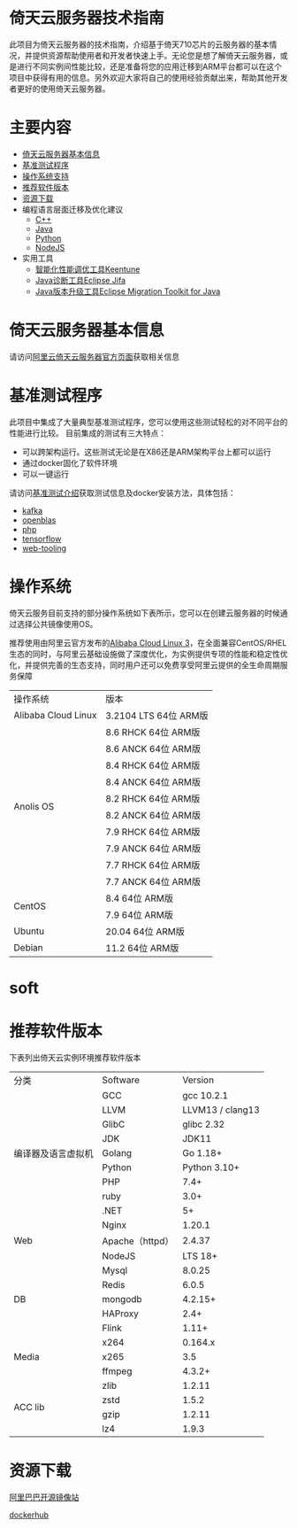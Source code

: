# 倚天云服务器技术指南

此项目为倚天云服务器的技术指南，介绍基于倚天710芯片的云服务器的基本情况，并提供资源帮助使用者和开发者快速上手。无论您是想了解倚天云服务器，或是进行不同实例间性能比较，还是准备将您的应用迁移到ARM平台都可以在这个项目中获得有用的信息。另外欢迎大家将自己的使用经验贡献出来，帮助其他开发者更好的使用倚天云服务器。

# 主要内容
* [倚天云服务器基本信息](#倚天云服务器基本信息)
* [基准测试程序](#基准测试程序)
* [操作系统支持](#操作系统)
* [推荐软件版本](README.md#推荐软件版本)
* [资源下载](#资源下载)
* 编程语言层面迁移及优化建议
   - [C++](C++.md)
   - [Java](Java.md)
   - [Python](Python.md)
   - [NodeJS](NodeJS.md)
* 实用工具
   - [智能化性能调优工具Keentune](Keentune.md)
   - [Java诊断工具Eclipse Jifa](Jifa.md)
   - [Java版本升级工具Eclipse Migration Toolkit for Java](EMT4J.md)

# 倚天云服务器基本信息
请访问[阿里云倚天云服务器官方页面](https://www.aliyun.com/product/ecs/yitian)获取相关信息

# 基准测试程序
此项目中集成了大量典型基准测试程序，您可以使用这些测试轻松的对不同平台的性能进行比较。 目前集成的测试有三大特点：

   - 可以跨架构运行。这些测试无论是在X86还是ARM架构平台上都可以运行
   - 通过docker固化了软件环境
   - 可以一键运行

请访问[基准测试介绍](benchmarks/benchmarks.md)获取测试信息及docker安装方法，具体包括：

   - [kafka](benchmarks/kafka/kafka.md)
   - [openblas](benchmarks/openblas/openblas.md)
   - [php](benchmarks/php/php.md)
   - [tensorflow](benchmarks/tensorflow/tensorflow.md)
   - [web-tooling](benchmarks/web-tooling-benchmark/web-tooling.md)

# 操作系统
倚天云服务目前支持的部分操作系统如下表所示，您可以在创建云服务器的时候通过选择公共镜像使用OS。

推荐使用由阿里云官方发布的[Alibaba Cloud Linux 3](os.md)，在全面兼容CentOS/RHEL生态的同时，与阿里云基础设施做了深度优化，为实例提供专项的性能和稳定性优化，并提供完善的生态支持，同时用户还可以免费享受阿里云提供的全生命周期服务保障

<table>
   <tr>
      <td>操作系统</td>
      <td>版本</td>
   </tr>
   <tr>
      <td>Alibaba Cloud Linux</td>
      <td>3.2104 LTS 64位 ARM版</td>
   </tr>
   <tr>
      <td rowspan="10">Anolis OS</td>
      <td>8.6 RHCK 64位 ARM版</td>
   </tr>
   <tr>
      <td>8.6 ANCK 64位 ARM版</td>
   </tr>
   <tr>
      <td>8.4 RHCK 64位 ARM版</td>
   </tr>
   <tr>
      <td>8.4 ANCK 64位 ARM版</td>
   </tr>
   <tr>
      <td>8.2 RHCK 64位 ARM版</td>
   </tr>
   <tr>
      <td>8.2 ANCK 64位 ARM版</td>
   </tr>
   <tr>
      <td>7.9 RHCK 64位 ARM版</td>
   </tr>
   <tr>
      <td>7.9 ANCK 64位 ARM版</td>
   </tr>
   <tr>
      <td>7.7 RHCK 64位 ARM版</td>
   </tr>
   <tr>
      <td>7.7 ANCK 64位 ARM版</td>
   </tr>
   <tr>
      <td rowspan="2">CentOS</td>
      <td>8.4 64位 ARM版</td>
   </tr>
   <tr>
      <td>7.9 64位 ARM版</td>
   </tr>
   <tr>
      <td>Ubuntu</td>
      <td>20.04 64位 ARM版</td>
   </tr>
   <tr>
      <td>Debian</td>
      <td>11.2 64位 ARM版</td>
   </tr>
</table>


# soft
# 推荐软件版本
下表列出倚天云实例环境推荐软件版本

<table>
   <tr>
      <td>分类</td>
      <td>Software</td>
      <td>Version </td>
   </tr>
   <tr>
      <td rowspan="9">编译器及语言虚拟机</td>
      <td>GCC</td>
      <td>gcc 10.2.1</td>
   </tr>
   <tr>
      <td>LLVM</td>
      <td>LLVM13 / clang13</td>
   </tr>
   <tr>
      <td>GlibC</td>
      <td>glibc 2.32</td>
   </tr>
   <tr>
      <td>JDK</td>
      <td>JDK11</td>
   </tr>
   <tr>
      <td>Golang</td>
      <td>Go 1.18+</td>
   </tr>
   <tr>
      <td>Python</td>
      <td>Python 3.10+</td>
   </tr>
   <tr>
      <td>PHP</td>
      <td>7.4+</td>
   </tr>
   <tr>
      <td>ruby</td>
      <td>3.0+</td>
   </tr>
   <tr>
      <td>.NET</td>
      <td>5+</td>
   </tr>
   <tr>
      <td rowspan="3">Web</td>
      <td>Nginx</td>
      <td>1.20.1</td>
   </tr>
   <tr>
      <td>Apache（httpd）</td>
      <td>2.4.37</td>
   </tr>
   <tr>
      <td>NodeJS</td>
      <td>LTS 18+</td>
   </tr>
   <tr>
      <td rowspan="5">DB</td>
      <td>Mysql</td>
      <td>8.0.25</td>
   </tr>
   <tr>
      <td>Redis</td>
      <td>6.0.5</td>
   </tr>
   <tr>
      <td>mongodb</td>
      <td>4.2.15+</td>
   </tr>
   <tr>
      <td>HAProxy</td>
      <td>2.4+</td>
   </tr>
   <tr>
      <td>Flink</td>
      <td>1.11+</td>
   </tr>
   <tr>
      <td rowspan="3">Media</td>
      <td>x264</td>
      <td>0.164.x</td>
   </tr>
   <tr>
      <td>x265</td>
      <td>3.5</td>
   </tr>
   <tr>
      <td>ffmpeg</td>
      <td>4.3.2+</td>
   </tr>
   <tr>
      <td rowspan="4">ACC lib</td>
      <td>zlib</td>
      <td>1.2.11</td>
   </tr>
   <tr>
      <td>zstd</td>
      <td>1.5.2</td>
   </tr>
   <tr>
      <td>gzip</td>
      <td>1.2.11</td>
   </tr>
   <tr>
      <td>lz4</td>
      <td>1.9.3</td>
   </tr>
</table>

# 资源下载
[阿里巴巴开源镜像站](https://developer.aliyun.com/packageSearch?word=)

[dockerhub](https://hub.docker.com/search)


